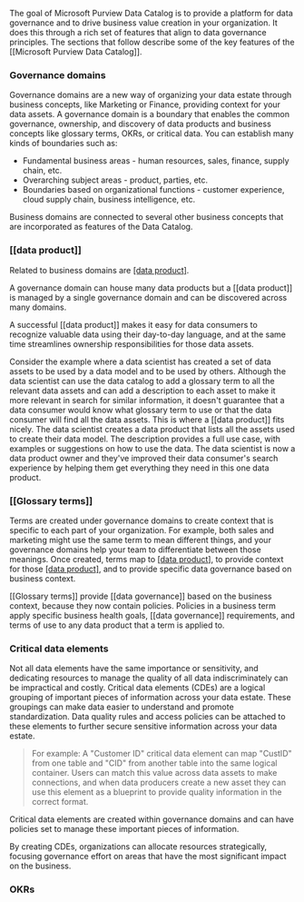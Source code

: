 The goal of Microsoft Purview Data Catalog is to provide a platform for data governance and to drive business value creation in your organization. It does this through a rich set of features that align to data governance principles. The sections that follow describe some of the key features of the [[Microsoft Purview Data Catalog]].

### Governance domains
Governance domains are a new way of organizing your data estate through business concepts, like Marketing or Finance, providing context for your data assets. A governance domain is a boundary that enables the common governance, ownership, and discovery of data products and business concepts like glossary terms, OKRs, or critical data. You can establish many kinds of boundaries such as:
- Fundamental business areas - human resources, sales, finance, supply chain, etc.
- Overarching subject areas - product, parties, etc.
- Boundaries based on organizational functions - customer experience, cloud supply chain, business intelligence, etc.

Business domains are connected to several other business concepts that are incorporated as features of the Data Catalog.
### [[data product]]
Related to business domains are [[data product]](s). 

A governance domain can house many data products but a [[data product]] is managed by a single governance domain and can be discovered across many domains.

A successful [[data product]] makes it easy for data consumers to recognize valuable data using their day-to-day language, and at the same time streamlines ownership responsibilities for those data assets.

Consider the example where a data scientist has created a set of data assets to be used by a data model and to be used by others. Although the data scientist can use the data catalog to add a glossary term to all the relevant data assets and can add a description to each asset to make it more relevant in search for similar information, it doesn't guarantee that a data consumer would know what glossary term to use or that the data consumer will find all the data assets. This is where a [[data product]] fits nicely. The data scientist creates a data product that lists all the assets used to create their data model. The description provides a full use case, with examples or suggestions on how to use the data. The data scientist is now a data product owner and they've improved their data consumer's search experience by helping them get everything they need in this one data product.
### [[Glossary terms]]
Terms are created under governance domains to create context that is specific to each part of your organization. For example, both sales and marketing might use the same term to mean different things, and your governance domains help your team to differentiate between those meanings. Once created, terms map to [[data product]](s), to provide context for those [[data product]](s), and to provide specific data governance based on business context.

[[Glossary terms]] provide [[data governance]] based on the business context, because they now contain policies. Policies in a business term apply specific business health goals, [[data governance]] requirements, and terms of use to any data product that a term is applied to.
### Critical data elements
Not all data elements have the same importance or sensitivity, and dedicating resources to manage the quality of all data indiscriminately can be impractical and costly. Critical data elements (CDEs) are a logical grouping of important pieces of information across your data estate. These groupings can make data easier to understand and promote standardization. Data quality rules and access policies can be attached to these elements to further secure sensitive information across your data estate.

>For example: A "Customer ID" critical data element can map "CustID" from one table and "CID" from another table into the same logical container. Users can match this value across data assets to make connections, and when data producers create a new asset they can use this element as a blueprint to provide quality information in the correct format.

Critical data elements are created within governance domains and can have policies set to manage these important pieces of information.

By creating CDEs, organizations can allocate resources strategically, focusing governance effort on areas that have the most significant impact on the business.
### OKRs
